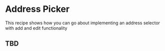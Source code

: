 # Address Picker

This recipe shows how you can go about implementing an address selector with add and edit functionality

## TBD